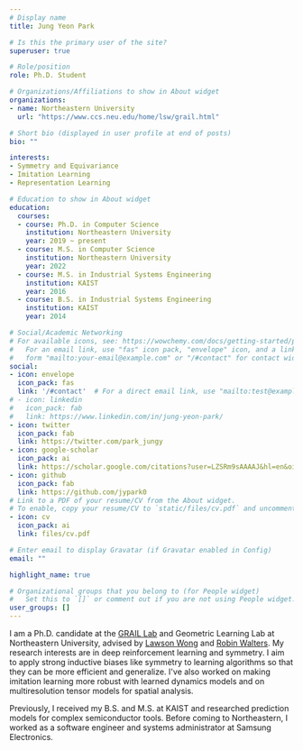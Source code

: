 ```yaml
---
# Display name
title: Jung Yeon Park

# Is this the primary user of the site?
superuser: true

# Role/position
role: Ph.D. Student

# Organizations/Affiliations to show in About widget
organizations:
- name: Northeastern University
  url: "https://www.ccs.neu.edu/home/lsw/grail.html"

# Short bio (displayed in user profile at end of posts)
bio: ""

interests:
- Symmetry and Equivariance
- Imitation Learning
- Representation Learning

# Education to show in About widget
education:
  courses:
  - course: Ph.D. in Computer Science
    institution: Northeastern University
    year: 2019 ~ present
  - course: M.S. in Computer Science
    institution: Northeastern University
    year: 2022
  - course: M.S. in Industrial Systems Engineering
    institution: KAIST
    year: 2016
  - course: B.S. in Industrial Systems Engineering
    institution: KAIST
    year: 2014

# Social/Academic Networking
# For available icons, see: https://wowchemy.com/docs/getting-started/page-builder/#icons
#   For an email link, use "fas" icon pack, "envelope" icon, and a link in the
#   form "mailto:your-email@example.com" or "/#contact" for contact widget.
social:
- icon: envelope
  icon_pack: fas
  link: '/#contact'  # For a direct email link, use "mailto:test@example.org".
# - icon: linkedin
#   icon_pack: fab
#   link: https://www.linkedin.com/in/jung-yeon-park/ 
- icon: twitter
  icon_pack: fab
  link: https://twitter.com/park_jungy
- icon: google-scholar
  icon_pack: ai
  link: https://scholar.google.com/citations?user=LZSRm9sAAAAJ&hl=en&oi=sra
- icon: github
  icon_pack: fab
  link: https://github.com/jypark0
# Link to a PDF of your resume/CV from the About widget.
# To enable, copy your resume/CV to `static/files/cv.pdf` and uncomment the lines below.
- icon: cv
  icon_pack: ai
  link: files/cv.pdf

# Enter email to display Gravatar (if Gravatar enabled in Config)
email: ""

highlight_name: true

# Organizational groups that you belong to (for People widget)
#   Set this to `[]` or comment out if you are not using People widget.
user_groups: []
---
```


I am a Ph.D. candidate at the [GRAIL Lab](https://www.ccs.neu.edu/home/lsw/grail.html) and Geometric Learning Lab at Northeastern University, advised by [Lawson Wong](https://www.ccs.neu.edu/home/lsw/) and [Robin Walters](https://www.khoury.northeastern.edu/people/robin-walters/).
My research interests are in deep reinforcement learning and symmetry. I aim to apply strong inductive biases like symmetry to learning algorithms so that they can be more efficient and generalize. I've also worked on making imitation learning more robust with learned dynamics models and on multiresolution tensor models for spatial analysis.

Previously, I received my B.S. and M.S. at KAIST and researched prediction models for complex semiconductor tools.  Before coming to Northeastern, I worked as a software engineer and systems administrator at Samsung Electronics.
